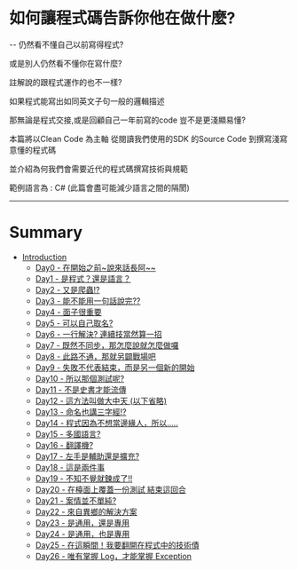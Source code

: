 # 如何讓程式碼告訴你他在做什麼?
--
仍然看不懂自己以前寫得程式?

或是別人仍然看不懂你在寫什麼? 

註解說的跟程式運作的也不一樣? 

如果程式能寫出如同英文子句一般的邏輯描述 

那無論是程式交接,或是回顧自己一年前寫的code 豈不是更淺顯易懂? 

本篇將以Clean Code 為主軸 從閱讀我們使用的SDK 的Source Code 到撰寫淺寫意懂的程式碼 

並介紹為何我們會需要近代的程式碼撰寫技術與規範 

範例語言為 : C# (此篇會盡可能減少語言之間的隔閡)

---
# Summary

* [Introduction](README.md)
  * [Day0 - 在開始之前~說來話長阿~~](./topic/Day0.md)
  * [Day1 - 是程式？還是語言？](./topic/Day1.md)
  * [Day2 - 又是爬蟲!?](./topic/Day2.md)
  * [Day3 - 能不能用一句話說完??](./topic/Day3.md)
  * [Day4 - 面子很重要](./topic/Day4.md)
  * [Day5 - 可以自己取名?](./topic/Day5.md)
  * [Day6 - 一行解決? 連續技當然算一招](./topic/Day6.md)
  * [Day7 - 既然不同步，那怎麼說就怎麼做囉](./topic/Day7.md)
  * [Day8 - 此路不通，那就另闢戰場吧](./topic/Day8.md)
  * [Day9 - 失敗不代表結束，而是另一個新的開始](./topic/Day9.md)
  * [Day10 - 所以那個測試呢?](./topic/Day10.md)
  * [Day11 - 不是史書才能流傳](./topic/Day11.md)
  * [Day12 - 這方法叫做大中天 (以下省略)](./topic/Day12.md)
  * [Day13 - 命名也講三字經!?](./topic/Day13.md)
  * [Day14 - 程式因為不想當邊緣人，所以.....](./topic/Day14.md)
  * [Day15 - 多國語言?](./topic/Day15.md)
  * [Day16 - 翻譯機?](./topic/Day16.md)
  * [Day17 - 左手是輔助還是擴充?](./topic/Day17.md)
  * [Day18 - 這是兩件事](./topic/Day18.md)
  * [Day19 - 不知不覺就鍊成了!!](./topic/Day19.md)
  * [Day20 - 在檯面上覆蓋一份測試 結束這回合](./topic/Day20.md)
  * [Day21 - 案情並不單純?](./topic/Day21.md)
  * [Day22 - 來自異鄉的解決方案](./topic/Day22.md)
  * [Day23 - 是通用，還是專用](./topic/Day23.md)
  * [Day24 - 是通用，也是專用](./topic/Day24.md)
  * [Day25 - 在這瞬間！我要翻開在程式中的技術債](./topic/Day25.md)
  * [Day26 - 唯有掌握 Log，才能掌握 Exception](./topic/Day26.md)
